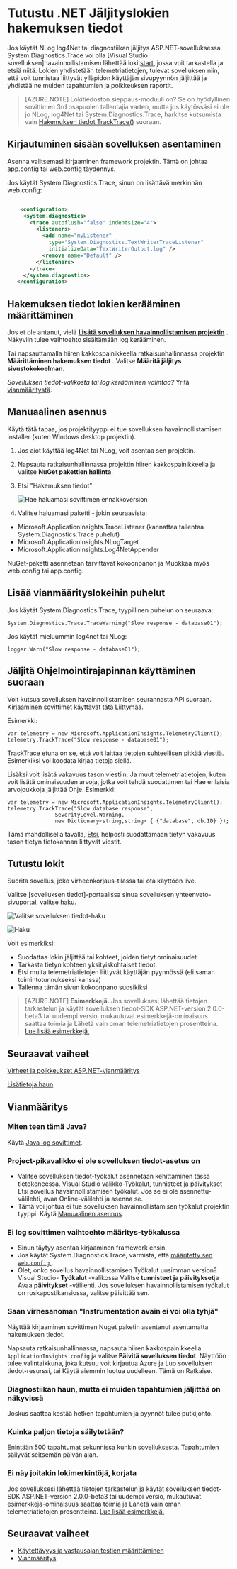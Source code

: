 <properties 
    pageTitle="Tutustu .NET Jäljityslokien hakemuksen tiedot" 
    description="Etsi luotu jäljitys, NLog tai Log4Net lokitiedot." 
    services="application-insights" 
    documentationCenter=".net"
    authors="alancameronwills" 
    manager="douge"/>

<tags 
    ms.service="application-insights" 
    ms.workload="tbd" 
    ms.tgt_pltfrm="ibiza" 
    ms.devlang="na" 
    ms.topic="article" 
    ms.date="07/21/2016" 
    ms.author="awills"/>
 
# <a name="explore-net-trace-logs-in-application-insights"></a>Tutustu .NET Jäljityslokien hakemuksen tiedot  

Jos käytät NLog log4Net tai diagnostiikan jäljitys ASP.NET-sovelluksessa System.Diagnostics.Trace voi olla [Visual Studio sovelluksen]havainnollistamisen lähettää lokit[start], jossa voit tarkastella ja etsiä niitä. Lokien yhdistetään telemetriatietojen, tulevat sovelluksen niin, että voit tunnistaa liittyvät ylläpidon käyttäjän sivupyynnön jäljittää ja yhdistää ne muiden tapahtumien ja poikkeuksen raportit.




> [AZURE.NOTE] Lokitiedoston sieppaus-moduuli on? Se on hyödyllinen sovittimen 3rd osapuolen tallentajia varten, mutta jos käytössäsi ei ole jo NLog, log4Net tai System.Diagnostics.Trace, harkitse kutsumista vain [Hakemuksen tiedot TrackTrace()](app-insights-api-custom-events-metrics.md#track-trace) suoraan.


## <a name="install-logging-on-your-app"></a>Kirjautuminen sisään sovelluksen asentaminen

Asenna valitsemasi kirjaaminen framework projektin. Tämä on johtaa app.config tai web.config täydennys.

Jos käytät System.Diagnostics.Trace, sinun on lisättävä merkinnän web.config:

```XML

    <configuration>
     <system.diagnostics>
       <trace autoflush="false" indentsize="4">
         <listeners>
           <add name="myListener" 
             type="System.Diagnostics.TextWriterTraceListener" 
             initializeData="TextWriterOutput.log" />
           <remove name="Default" />
         </listeners>
       </trace>
     </system.diagnostics>
   </configuration>
```

## <a name="configure-application-insights-to-collect-logs"></a>Hakemuksen tiedot lokien kerääminen määrittäminen

Jos et ole antanut, vielä **[Lisätä sovelluksen havainnollistamisen projektin](app-insights-asp-net.md)** . Näkyviin tulee vaihtoehto sisältämään log kerääminen.

Tai napsauttamalla hiiren kakkospainikkeella ratkaisunhallinnassa projektin **Määrittäminen hakemuksen tiedot** . Valitse **Määritä jäljitys sivustokokoelman**.

*Sovelluksen tiedot-valikosta tai log kerääminen valintaa?* Yritä [vianmääritystä](#troubleshooting).


## <a name="manual-installation"></a>Manuaalinen asennus

Käytä tätä tapaa, jos projektityyppi ei tue sovelluksen havainnollistamisen installer (kuten Windows desktop projektin). 

1. Jos aiot käyttää log4Net tai NLog, voit asentaa sen projektin. 
2. Napsauta ratkaisunhallinnassa projektin hiiren kakkospainikkeella ja valitse **NuGet pakettien hallinta**.
3. Etsi "Hakemuksen tiedot"

    ![Hae haluamasi sovittimen ennakkoversion](./media/app-insights-asp-net-trace-logs/appinsights-36nuget.png)

4. Valitse haluamasi paketti - jokin seuraavista:
  + Microsoft.ApplicationInsights.TraceListener (kannattaa tallentaa System.Diagnostics.Trace puhelut)
  + Microsoft.ApplicationInsights.NLogTarget
  + Microsoft.ApplicationInsights.Log4NetAppender

NuGet-paketti asennetaan tarvittavat kokoonpanon ja Muokkaa myös web.config tai app.config.

## <a name="insert-diagnostic-log-calls"></a>Lisää vianmäärityslokeihin puhelut

Jos käytät System.Diagnostics.Trace, tyypillinen puhelun on seuraava:

    System.Diagnostics.Trace.TraceWarning("Slow response - database01");

Jos käytät mieluummin log4net tai NLog:

    logger.Warn("Slow response - database01");


## <a name="using-the-trace-api-directly"></a>Jäljitä Ohjelmointirajapinnan käyttäminen suoraan

Voit kutsua sovelluksen havainnollistamisen seurannasta API suoraan. Kirjaaminen sovittimet käyttävät tätä Liittymää. 

Esimerkki:

    var telemetry = new Microsoft.ApplicationInsights.TelemetryClient();
    telemetry.TrackTrace("Slow response - database01");

TrackTrace etuna on se, että voit laittaa tietojen suhteellisen pitkää viestiä. Esimerkiksi voi koodata kirjaa tietoja siellä. 

Lisäksi voit lisätä vakavuus tason viestiin. Ja muut telemetriatietojen, kuten voit lisätä ominaisuuden arvoja, jotka voit tehdä suodattimen tai Hae erilaisia arvojoukkoja jäljittää Ohje. Esimerkki:


    var telemetry = new Microsoft.ApplicationInsights.TelemetryClient();
    telemetry.TrackTrace("Slow database response",
                   SeverityLevel.Warning,
                   new Dictionary<string,string> { {"database", db.ID} });

Tämä mahdollisella tavalla, [Etsi][diagnostic], helposti suodattamaan tietyn vakavuus tason tietyn tietokannan liittyvät viestit.

## <a name="explore-your-logs"></a>Tutustu lokit

Suorita sovellus, joko virheenkorjaus-tilassa tai ota käyttöön live.

Valitse [sovelluksen tiedot]-portaalissa sinua sovelluksen yhteenveto-sivu[portal], valitse [haku][diagnostic].

![Valitse sovelluksen tiedot-haku](./media/app-insights-asp-net-trace-logs/020-diagnostic-search.png)

![Haku](./media/app-insights-asp-net-trace-logs/10-diagnostics.png)

Voit esimerkiksi:

* Suodattaa lokin jäljittää tai kohteet, joiden tietyt ominaisuudet
* Tarkasta tietyn kohteen yksityiskohtaiset tiedot.
* Etsi muita telemetriatietojen liittyvät käyttäjän pyynnössä (eli saman toimintotunnukseksi kanssa) 
* Tallenna tämän sivun kokoonpano suosikiksi

> [AZURE.NOTE] **Esimerkkejä.** Jos sovelluksesi lähettää tietojen tarkastelun ja käytät sovelluksen tiedot-SDK ASP.NET-version 2.0.0-beta3 tai uudempi versio, mukautuvat esimerkkejä-ominaisuus saattaa toimia ja Lähetä vain oman telemetriatietojen prosentteina. [Lue lisää esimerkkejä.](app-insights-sampling.md)

## <a name="next-steps"></a>Seuraavat vaiheet

[Virheet ja poikkeukset ASP.NET-vianmääritys][exceptions]

[Lisätietoja haun][diagnostic].



## <a name="troubleshooting"></a>Vianmääritys

### <a name="how-do-i-do-this-for-java"></a>Miten teen tämä Java?

Käytä [Java log sovittimet](app-insights-java-trace-logs.md).

### <a name="theres-no-application-insights-option-on-the-project-context-menu"></a>Project-pikavalikko ei ole sovelluksen tiedot-asetus on

* Valitse sovelluksen tiedot-työkalut asennetaan kehittäminen tässä tietokoneessa. Visual Studio valikko-Työkalut, tunnisteet ja päivitykset Etsi sovellus havainnollistamisen työkalut. Jos se ei ole asennettu-välilehti, avaa Online-välilehti ja asenna se.
* Tämä voi johtua ei tue sovelluksen havainnollistamisen työkalut projektin tyyppi. Käytä [Manuaalinen asennus](#manual-installation).

### <a name="no-log-adapter-option-in-the-configuration-tool"></a>Ei log sovittimen vaihtoehto määritys-työkalussa

* Sinun täytyy asentaa kirjaaminen framework ensin.
* Jos käytät System.Diagnostics.Trace, varmista, että [määritetty sen `web.config` ](https://msdn.microsoft.com/library/system.diagnostics.eventlogtracelistener.aspx).
* Olet, onko sovellus havainnollistamisen Työkalut uusimman version? Visual Studio- **Työkalut** -valikossa Valitse **tunnisteet ja päivitykset**ja Avaa **päivitykset** -välilehti. Jos sovelluksen havainnollistamisen työkalut on roskapostikansiossa, valitse päivittää sen.


### <a name="emptykey"></a>Saan virhesanoman "Instrumentation avain ei voi olla tyhjä"

Näyttää kirjaaminen sovittimen Nuget paketin asentanut asentamatta hakemuksen tiedot.

Napsauta ratkaisunhallinnassa, napsauta hiiren kakkospainikkeella `ApplicationInsights.config` ja valitse **Päivitä sovelluksen tiedot**. Näyttöön tulee valintaikkuna, joka kutsuu voit kirjautua Azure ja Luo sovelluksen tiedot-resurssi, tai Käytä aiemmin luotua uudelleen. Tämä on Ratkaise.

### <a name="i-can-see-traces-in-diagnostic-search-but-not-the-other-events"></a>Diagnostiikan haun, mutta ei muiden tapahtumien jäljittää on näkyvissä

Joskus saattaa kestää hetken tapahtumien ja pyynnöt tulee putkijohto.

### <a name="limits"></a>Kuinka paljon tietoja säilytetään?

Enintään 500 tapahtumat sekunnissa kunkin sovelluksesta. Tapahtumien säilyvät seitsemän päivän ajan.

### <a name="im-not-seeing-some-of-the-log-entries-that-i-expect"></a>Ei näy joitakin lokimerkintöjä, korjata

Jos sovelluksesi lähettää tietojen tarkastelun ja käytät sovelluksen tiedot-SDK ASP.NET-version 2.0.0-beta3 tai uudempi versio, mukautuvat esimerkkejä-ominaisuus saattaa toimia ja Lähetä vain oman telemetriatietojen prosentteina. [Lue lisää esimerkkejä.](app-insights-sampling.md)

## <a name="add"></a>Seuraavat vaiheet

* [Käytettävyys ja vastausajan testien määrittäminen][availability]
* [Vianmääritys][qna]





<!--Link references-->

[availability]: app-insights-monitor-web-app-availability.md
[diagnostic]: app-insights-diagnostic-search.md
[exceptions]: app-insights-asp-net-exceptions.md
[portal]: https://portal.azure.com/
[qna]: app-insights-troubleshoot-faq.md
[start]: app-insights-overview.md

 
